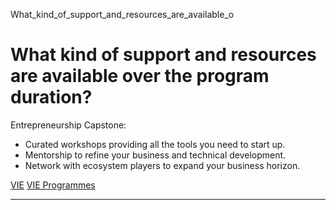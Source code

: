 What_kind_of_support_and_resources_are_available_o



What kind of support and resources are available over the program duration?
===========================================================================

Entrepreneurship Capstone:



* Curated workshops providing all the tools you need to start up.
* Mentorship to refine your business and technical development.
* Network with ecosystem players to expand your business horizon.

[VIE](https://www.sutd.edu.sg/tag/vie/) [VIE Programmes](https://www.sutd.edu.sg/tag/vie-programmes/)

---

